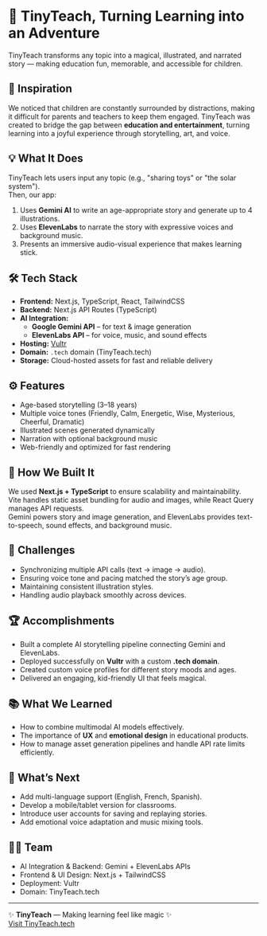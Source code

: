 # 🧠 TinyTeach, Turning Learning into an Adventure

TinyTeach transforms any topic into a magical, illustrated, and narrated story — making education fun, memorable, and accessible for children.

## 🌟 Inspiration
We noticed that children are constantly surrounded by distractions, making it difficult for parents and teachers to keep them engaged. TinyTeach was created to bridge the gap between **education and entertainment**, turning learning into a joyful experience through storytelling, art, and voice.

## 💡 What It Does
TinyTeach lets users input any topic (e.g., "sharing toys" or "the solar system").  
Then, our app:
1. Uses **Gemini AI** to write an age-appropriate story and generate up to 4 illustrations.
2. Uses **ElevenLabs** to narrate the story with expressive voices and background music.
3. Presents an immersive audio-visual experience that makes learning stick.

## 🛠️ Tech Stack
- **Frontend:** Next.js, TypeScript, React, TailwindCSS  
- **Backend:** Next.js API Routes (TypeScript)
- **AI Integration:**
  - **Google Gemini API** – for text & image generation  
  - **ElevenLabs API** – for voice, music, and sound effects  
- **Hosting:** [Vultr](https://www.vultr.com)  
- **Domain:** `.tech` domain (TinyTeach.tech)  
- **Storage:** Cloud-hosted assets for fast and reliable delivery

## ⚙️ Features
- Age-based storytelling (3–18 years)
- Multiple voice tones (Friendly, Calm, Energetic, Wise, Mysterious, Cheerful, Dramatic)
- Illustrated scenes generated dynamically
- Narration with optional background music
- Web-friendly and optimized for fast rendering

## 🚀 How We Built It
We used **Next.js + TypeScript** to ensure scalability and maintainability.  
Vite handles static asset bundling for audio and images, while React Query manages API requests.  
Gemini powers story and image generation, and ElevenLabs provides text-to-speech, sound effects, and background music.

## 🧩 Challenges
- Synchronizing multiple API calls (text → image → audio).  
- Ensuring voice tone and pacing matched the story’s age group.  
- Maintaining consistent illustration styles.  
- Handling audio playback smoothly across devices.

## 🏆 Accomplishments
- Built a complete AI storytelling pipeline connecting Gemini and ElevenLabs.  
- Deployed successfully on **Vultr** with a custom **.tech domain**.  
- Created custom voice profiles for different story moods and ages.  
- Delivered an engaging, kid-friendly UI that feels magical.

## 📚 What We Learned
- How to combine multimodal AI models effectively.  
- The importance of **UX** and **emotional design** in educational products.  
- How to manage asset generation pipelines and handle API rate limits efficiently.

## 🔮 What’s Next
- Add multi-language support (English, French, Spanish).  
- Develop a mobile/tablet version for classrooms.  
- Introduce user accounts for saving and replaying stories.  
- Add emotional voice adaptation and music mixing tools.

## 🧑‍💻 Team
- AI Integration & Backend: Gemini + ElevenLabs APIs  
- Frontend & UI Design: Next.js + TailwindCSS  
- Deployment: Vultr  
- Domain: TinyTeach.tech

---

✨ **TinyTeach** — Making learning feel like magic ✨  
[Visit TinyTeach.tech](http://tinyteach.tech)
